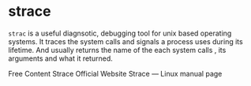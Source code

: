 # strace

`strac` is a useful diagnsotic, debugging tool for unix based operating systems. It traces the system calls and signals a process uses during its lifetime. And usually returns the name of the each system calls , its arguments and what it returned.

<ResourceGroupTitle>Free Content</ResourceGroupTitle>
<BadgeLink colorScheme='blue' badgeText='Official Website' href='https://strace.io/'>Strace Official Website</BadgeLink>
<BadgeLink colorScheme='blue' badgeText='Official Page' href='https://man7.org/linux/man-pages/man1/strace.1.html'>Strace — Linux manual page</BadgeLink>
